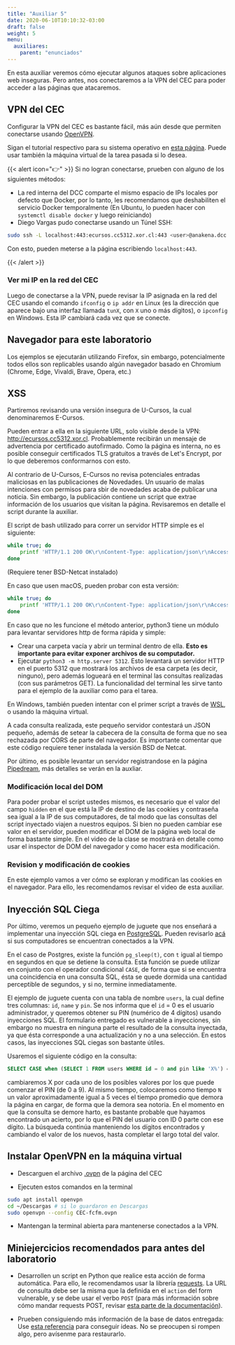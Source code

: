 ```yaml
---
title: "Auxiliar 5"
date: 2020-06-10T10:10:32-03:00
draft: false
weight: 5
menu:
  auxiliares:
    parent: "enunciados"
---
```


En esta auxiliar veremos cómo ejecutar algunos ataques sobre aplicaciones web inseguras. Pero antes, nos conectaremos a la VPN del CEC para poder acceder a las páginas que atacaremos.

## VPN del CEC

Configurar la VPN del CEC es bastante fácil, más aún desde que permiten conectarse usando [OpenVPN](https://openvpn.net).

Sigan el tutorial respectivo para su sistema operativo en [esta página](https://www.cec.uchile.cl/vpn/). Puede usar también la máquina virtual de la tarea pasada si lo desea.


{{< alert icon="👉" >}}
Si no logran conectarse, prueben con alguno de los siguientes métodos:

* La red interna del DCC comparte el mismo espacio de IPs locales por defecto que Docker, por lo tanto, les recomendamos que deshabiliten el servicio Docker temporalmente (En Ubuntu, lo pueden hacer con `systemctl disable docker` y luego reiniciando)
* Diego Vargas pudo conectarse usando un Túnel SSH:

```bash
sudo ssh -L localhost:443:ecursos.cc5312.xor.cl:443 <user>@anakena.dcc.uchile.cl
```

Con esto, pueden meterse a la página escribiendo `localhost:443`.

{{< /alert >}}



### Ver mi IP en la red del CEC

Luego de conectarse a la VPN, puede revisar la IP asignada en la red del CEC usando el comando `ifconfig` o `ip addr` en Linux (es la dirección que aparece bajo una interfaz llamada `tunX`, con `X` uno o más dígitos), o `ipconfig` en Windows. Esta IP cambiará cada vez que se conecte.

## Navegador para este laboratorio

Los ejemplos se ejecutarán utilizando Firefox, sin embargo, potencialmente todos ellos son replicables usando algún navegador basado en Chromium (Chrome, Edge, Vivaldi, Brave, Opera, etc.)


## XSS

Partiremos revisando una versión insegura de U-Cursos, la cual denominaremos E-Cursos.

Pueden entrar a ella en la siguiente URL, solo visible desde la VPN: http://ecursos.cc5312.xor.cl. Probablemente recibirán un mensaje de advertencia por certificado autofirmado. Como la página es interna, no es posible conseguir certificados TLS gratuitos a través de Let's Encrypt, por lo que deberemos conformarnos con esto. 

Al contrario de U-Cursos, E-Cursos no revisa potenciales entradas maliciosas en las publicaciones de Novedades. Un usuario de malas intenciones con permisos para sbir de novedades acaba de publicar una noticia. Sin embargo, la publicación contiene un script que extrae información de los usuarios que visitan la página. Revisaremos en detalle el script durante la auxiliar.

El script de bash utilizado para correr un servidor HTTP simple es el siguiente:

```bash
while true; do
    printf 'HTTP/1.1 200 OK\r\nContent-Type: application/json\r\nAccess-Control-Allow-Origin: *\r\n\r\n{"ok": true}' | netcat -l -w 1 5312;
done
```

(Requiere tener BSD-Netcat instalado)

En caso que usen macOS, pueden probar con esta versión:


```bash
while true; do
    printf 'HTTP/1.1 200 OK\r\nContent-Type: application/json\r\nAccess-Control-Allow-Origin: *\r\n\r\n{"ok": true}' | netcat -l -G 1 -p 5312;
done
```

En caso que no les funcione el método anterior, python3 tiene un módulo para levantar servidores http de forma rápida y simple:

* Crear una carpeta vacía y abrir un terminal dentro de ella. **Esto es importante para evitar exponer archivos de su computador.**
* Ejecutar `python3 -m http.server 5312`. Esto levantará un servidor HTTP en el puerto 5312 que mostrará los archivos de esa carpeta (es decir, ninguno), pero además logueará en el terminal las consultas realizadas (con sus parámetros GET). La funcionalidad del terminal les sirve tanto para el ejemplo de la auxiliar como para el tarea.

En Windows, también pueden intentar con el primer script a través de [WSL](https://docs.microsoft.com/en-us/windows/wsl/install-win10), o usando la máquina virtual.


A cada consulta realizada, este pequeño servidor contestará un JSON pequeño, además de setear la cabecera de la consulta de forma que no sea rechazada por CORS de parte del navegador. Es importante comentar que este código requiere tener instalada la versión BSD de Netcat.

Por último, es posible levantar un servidor registrandose en la página [Pipedream](https://pipedream.com/requestbin), más detalles se verán en la auxliar.

### Modificación local del DOM

Para poder probar el script ustedes mismos, es necesario que el valor del campo `hidden` en el que está la IP de destino de las cookies y contraseña sea igual a la IP de sus computadores, de tal modo que las consultas del script inyectado viajen a nuestros equipos. Si bien no pueden cambiar ese valor en el servidor, pueden modificar el DOM de la página web local de forma bastante simple. En el video de la clase se mostrará en detalle como usar el inspector de DOM del navegador y como hacer esta modificación.


### Revision y modificación de cookies

En este ejemplo vamos a ver cómo se exploran y modifican las cookies en el navegador. Para ello, les recomendamos revisar el video de esta auxiliar.


## Inyección SQL Ciega

Por último, veremos un pequeño ejemplo de juguete que nos enseñará a implementar una inyección SQL ciega en [PostgreSQL](https://www.postgresql.org/). Pueden revisarlo [acá](https://ecursos.cc5312.xor.cl/query.php) si sus computadores se encuentran conectados a la VPN.

En el caso de Postgres, existe la función `pg_sleep(t)`, con `t` igual al tiempo en segundos en que se detiene la consulta. Esta función se puede utilizar en conjunto con el operador condicional `CASE`, de forma que si se encuentra una coincidencia en una consulta SQL, ésta se quede dormida una cantidad perceptible de segundos, y si no, termine inmediatamente.

El ejemplo de juguete cuenta con una tabla de nombre `users`, la cual define tres columnas: `id`, `name` y `pin`. Se nos informa que el `id` = 0 es el usuario administrador, y queremos obtener su PIN (numérico de 4 dígitos) usando inyecciones SQL. El formulario entregado es vulnerable a inyecciones, sin embargo no muestra en ninguna parte el resultado de la consulta inyectada, ya que ésta corresponde a una actualización y no a una selección. En estos casos, las inyecciones SQL ciegas son bastante útiles.

Usaremos el siguiente código en la consulta:

```sql
SELECT CASE when (SELECT 1 FROM users WHERE id = 0 and pin like 'X%') = 1 then pg_sleep(N) else pg_sleep(0) end
```

cambiaremos X por cada uno de los posibles valores por los que puede comenzar el PIN (de 0 a 9). Al mismo tiempo, colocaremos como tiempo `N` un valor aproximadamente igual a 5 veces el tiempo promedio que demora la página en cargar, de forma que la demora sea notoria. En el momento en que la consulta se demore harto, es bastante probable que hayamos encontrado un acierto, por lo que el PIN del usuario con ID 0 parte con ese dígito. La búsqueda continúa manteniendo los dígitos encontrados y cambiando el valor de los nuevos, hasta completar el largo total del valor.

## Instalar OpenVPN en la máquina virtual

* Descarguen el archivo [.ovpn](https://www.cec.uchile.cl/download/OPENVPN/CEC-fcfm.ovpn) de la página del CEC

* Ejecuten estos comandos en la terminal

```bash
sudo apt install openvpn
cd ~/Descargas # si lo guardaron en Descargas
sudo openvpn --config CEC-fcfm.ovpn
```

* Mantengan la terminal abierta para mantenerse conectados a la VPN.

## Miniejercicios recomendados para antes del laboratorio

* Desarrollen un script en Python que realice esta acción de forma automática. Para ello, le recomendamos usar la librería [requests](https://requests.readthedocs.io/en/latest/). La URL de consulta debe ser la misma que la definida en el `action` del form vulnerable, y se debe usar el verbo `POST` (para más información sobre cómo mandar requests POST, revisar [esta parte de la documentación](https://requests.readthedocs.io/en/latest/user/quickstart/#more-complicated-post-requests)).

* Prueben consiguiendo más información de la base de datos entregada: Use [esta referencia](http://pentestmonkey.net/cheat-sheet/sql-injection/postgres-sql-injection-cheat-sheet) para conseguir ideas. No se preocupen si rompen algo, pero avísenme para restaurarlo.
